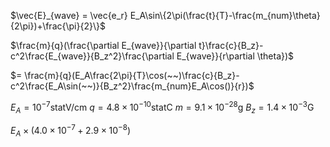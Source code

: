 
$\vec{E}_{wave} = \vec{e_r} E_A\sin\{2\pi(\frac{t}{T}-\frac{m_{num}\theta}{2\pi})+\frac{\pi}{2}\}$

$\frac{m}{q}(\frac{\partial E_{wave}}{\partial t}\frac{c}{B_z}-c^2\frac{E_{wave}}{B_z^2}\frac{\partial E_{wave}}{r\partial \theta})$

$= \frac{m}{q}(E_A\frac{2\pi}{T}\cos(~~)\frac{c}{B_z}-c^2\frac{E_A\sin(~~)}{B_z^2}\frac{m_{num}E_A\cos()}{r})$

$E_A = 10^{-7}\mathrm{statV/cm}$
$q = 4.8\times10^{-10}\mathrm{statC}$
$m = 9.1\times10^{-28}\mathrm{g}$
$B_z = 1.4\times10^{-3}\mathrm{G}$

$E_A\times(4.0\times10^{-7} +2.9\times10^{-8})$